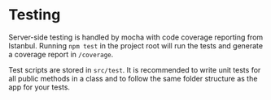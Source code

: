 # Testing

Server-side testing is handled by mocha with code coverage reporting from Istanbul. Running `npm test` in the project root will run the tests and generate a coverage report in `/coverage`.

Test scripts are stored in `src/test`. It is recommended to write unit tests for all public methods in a class and to follow the same folder structure as the app for your tests.

